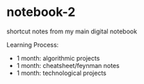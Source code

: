 # notebook-2
shortcut notes from my main digital notebook


Learning Process:
- 1 month: algorithmic projects
- 1 month: cheatsheet/feynman notes
- 1 month: technological projects
